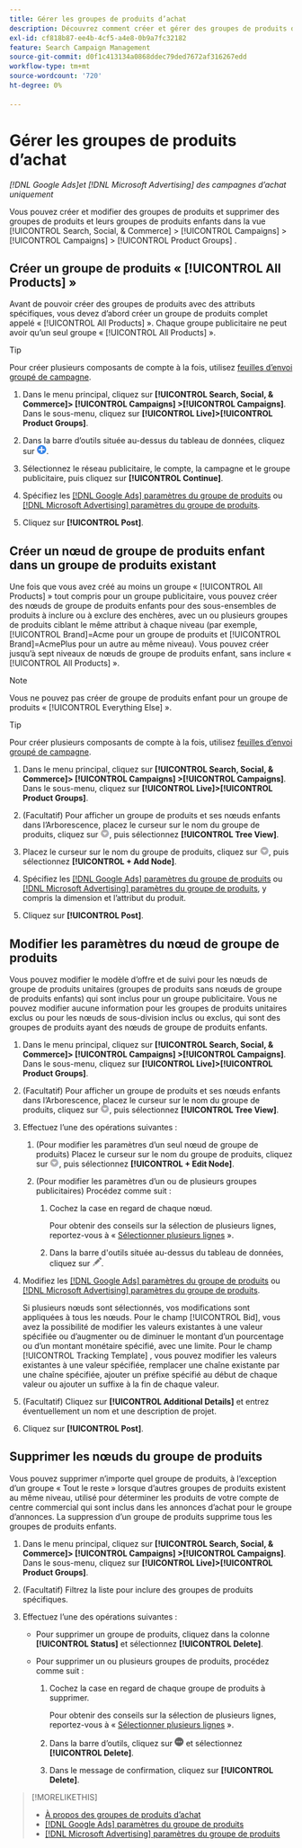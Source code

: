 ```yaml
---
title: Gérer les groupes de produits d’achat
description: Découvrez comment créer et gérer des groupes de produits d’achat dans les campagnes d’achat.
exl-id: cf818b87-ee4b-4cf5-a4e8-0b9a7fc32182
feature: Search Campaign Management
source-git-commit: d0f1c413134a0868ddec79ded7672af316267edd
workflow-type: tm+mt
source-wordcount: '720'
ht-degree: 0%

---
```


# Gérer les groupes de produits d’achat

*[!DNL Google Ads]et [!DNL Microsoft Advertising] des campagnes d’achat uniquement*

Vous pouvez créer et modifier des groupes de produits et supprimer des groupes de produits et leurs groupes de produits enfants dans la vue [!UICONTROL Search, Social, & Commerce] > [!UICONTROL Campaigns] > [!UICONTROL Campaigns] > [!UICONTROL Product Groups] .

## Créer un groupe de produits « [!UICONTROL All Products] »

Avant de pouvoir créer des groupes de produits avec des attributs spécifiques, vous devez d’abord créer un groupe de produits complet appelé « [!UICONTROL All Products] ». Chaque groupe publicitaire ne peut avoir qu’un seul groupe « [!UICONTROL All Products] ».

>[!TIP]
>
>Pour créer plusieurs composants de compte à la fois, utilisez [feuilles d’envoi groupé de campagne](/help/search-social-commerce/campaign-management/bulksheets/bulksheet-about.md).

1. Dans le menu principal, cliquez sur **[!UICONTROL Search, Social, & Commerce]> [!UICONTROL Campaigns] >[!UICONTROL Campaigns]**. Dans le sous-menu, cliquez sur **[!UICONTROL Live]>[!UICONTROL Product Groups]**.

1. Dans la barre d’outils située au-dessus du tableau de données, cliquez sur ![Créer](/help/search-social-commerce/assets/add.png "Créer").

1. Sélectionnez le réseau publicitaire, le compte, la campagne et le groupe publicitaire, puis cliquez sur **[!UICONTROL Continue]**.

1. Spécifiez les [[!DNL Google Ads] paramètres du groupe de produits](product-group-settings-google.md) ou [[!DNL Microsoft Advertising] paramètres du groupe de produits](product-group-settings-microsoft.md).

1. Cliquez sur **[!UICONTROL Post]**.

## Créer un nœud de groupe de produits enfant dans un groupe de produits existant

Une fois que vous avez créé au moins un groupe « [!UICONTROL All Products] » tout compris pour un groupe publicitaire, vous pouvez créer des nœuds de groupe de produits enfants pour des sous-ensembles de produits à inclure ou à exclure des enchères, avec un ou plusieurs groupes de produits ciblant le même attribut à chaque niveau (par exemple, [!UICONTROL Brand]=Acme pour un groupe de produits et [!UICONTROL Brand]=AcmePlus pour un autre au même niveau). Vous pouvez créer jusqu’à sept niveaux de nœuds de groupe de produits enfant, sans inclure « [!UICONTROL All Products] ».

>[!NOTE]
>
>Vous ne pouvez pas créer de groupe de produits enfant pour un groupe de produits « [!UICONTROL Everything Else] ».

>[!TIP]
>
>Pour créer plusieurs composants de compte à la fois, utilisez [feuilles d’envoi groupé de campagne](/help/search-social-commerce/campaign-management/bulksheets/bulksheet-about.md).

1. Dans le menu principal, cliquez sur **[!UICONTROL Search, Social, & Commerce]> [!UICONTROL Campaigns] >[!UICONTROL Campaigns]**. Dans le sous-menu, cliquez sur **[!UICONTROL Live]>[!UICONTROL Product Groups]**.

1. (Facultatif) Pour afficher un groupe de produits et ses nœuds enfants dans l’Arborescence, placez le curseur sur le nom du groupe de produits, cliquez sur ![icône de menu](/help/search-social-commerce/assets/arrow-dropdown-menu.png "icône de menu"), puis sélectionnez **[!UICONTROL Tree View]**.

1. Placez le curseur sur le nom du groupe de produits, cliquez sur ![Menu déroulant Flèche](/help/search-social-commerce/assets/arrow-dropdown-menu.png "Menu déroulant Flèche"), puis sélectionnez **[!UICONTROL + Add Node]**.

1. Spécifiez les [[!DNL Google Ads] paramètres du groupe de produits](product-group-settings-google.md) ou [[!DNL Microsoft Advertising] paramètres du groupe de produits](product-group-settings-microsoft.md), y compris la dimension et l’attribut du produit.

1. Cliquez sur **[!UICONTROL Post]**.

## Modifier les paramètres du nœud de groupe de produits

Vous pouvez modifier le modèle d’offre et de suivi pour les nœuds de groupe de produits unitaires (groupes de produits sans nœuds de groupe de produits enfants) qui sont inclus pour un groupe publicitaire. Vous ne pouvez modifier aucune information pour les groupes de produits unitaires exclus ou pour les nœuds de sous-division inclus ou exclus, qui sont des groupes de produits ayant des nœuds de groupe de produits enfants.

1. Dans le menu principal, cliquez sur **[!UICONTROL Search, Social, & Commerce]> [!UICONTROL Campaigns] >[!UICONTROL Campaigns]**. Dans le sous-menu, cliquez sur **[!UICONTROL Live]>[!UICONTROL Product Groups]**.

1. (Facultatif) Pour afficher un groupe de produits et ses nœuds enfants dans l’Arborescence, placez le curseur sur le nom du groupe de produits, cliquez sur ![icône de menu](/help/search-social-commerce/assets/arrow-dropdown-menu.png "icône de menu"), puis sélectionnez **[!UICONTROL Tree View]**.

1. Effectuez l’une des opérations suivantes :

   1. (Pour modifier les paramètres d’un seul nœud de groupe de produits) Placez le curseur sur le nom du groupe de produits, cliquez sur ![icône de menu](/help/search-social-commerce/assets/arrow-dropdown-menu.png "icône de menu"), puis sélectionnez **[!UICONTROL + Edit Node]**.

   1. (Pour modifier les paramètres d’un ou de plusieurs groupes publicitaires) Procédez comme suit :

      1. Cochez la case en regard de chaque nœud.

         Pour obtenir des conseils sur la sélection de plusieurs lignes, reportez-vous à « [Sélectionner plusieurs lignes](/help/search-social-commerce/common-tasks/navigation-editing-selection/multiple-rows-select.md) ».

      1. Dans la barre d&#39;outils située au-dessus du tableau de données, cliquez sur ![Modifier](/help/search-social-commerce/assets/edit.png "Modifier").

1. Modifiez les [[!DNL Google Ads] paramètres du groupe de produits](product-group-settings-google.md) ou [[!DNL Microsoft Advertising] paramètres du groupe de produits](product-group-settings-microsoft.md).

   Si plusieurs nœuds sont sélectionnés, vos modifications sont appliquées à tous les nœuds. Pour le champ [!UICONTROL Bid], vous avez la possibilité de modifier les valeurs existantes à une valeur spécifiée ou d’augmenter ou de diminuer le montant d’un pourcentage ou d’un montant monétaire spécifié, avec une limite. Pour le champ [!UICONTROL Tracking Template] , vous pouvez modifier les valeurs existantes à une valeur spécifiée, remplacer une chaîne existante par une chaîne spécifiée, ajouter un préfixe spécifié au début de chaque valeur ou ajouter un suffixe à la fin de chaque valeur.

1. (Facultatif) Cliquez sur **[!UICONTROL Additional Details]** et entrez éventuellement un nom et une description de projet.

1. Cliquez sur **[!UICONTROL Post]**.

## Supprimer les nœuds du groupe de produits

Vous pouvez supprimer n’importe quel groupe de produits, à l’exception d’un groupe « Tout le reste » lorsque d’autres groupes de produits existent au même niveau, utilisé pour déterminer les produits de votre compte de centre commercial qui sont inclus dans les annonces d’achat pour le groupe d’annonces. La suppression d’un groupe de produits supprime tous les groupes de produits enfants.

1. Dans le menu principal, cliquez sur **[!UICONTROL Search, Social, & Commerce]> [!UICONTROL Campaigns] >[!UICONTROL Campaigns]**. Dans le sous-menu, cliquez sur **[!UICONTROL Live]>[!UICONTROL Product Groups]**.

1. (Facultatif) Filtrez la liste pour inclure des groupes de produits spécifiques.

1. Effectuez l’une des opérations suivantes :

   * Pour supprimer un groupe de produits, cliquez dans la colonne **[!UICONTROL Status]** et sélectionnez **[!UICONTROL Delete]**.

   * Pour supprimer un ou plusieurs groupes de produits, procédez comme suit :

      1. Cochez la case en regard de chaque groupe de produits à supprimer.

         Pour obtenir des conseils sur la sélection de plusieurs lignes, reportez-vous à « [Sélectionner plusieurs lignes](/help/search-social-commerce/common-tasks/navigation-editing-selection/multiple-rows-select.md) ».

      1. Dans la barre d’outils, cliquez sur ![Plus](/help/search-social-commerce/assets/more.png "Plus") et sélectionnez **[!UICONTROL Delete]**.

      1. Dans le message de confirmation, cliquez sur **[!UICONTROL Delete]**.

>[!MORELIKETHIS]
>
>* [À propos des groupes de produits d’achat](product-group-about.md)
>* [[!DNL Google Ads] paramètres du groupe de produits](product-group-settings-google.md)
>* [[!DNL Microsoft Advertising] paramètres du groupe de produits](product-group-settings-microsoft.md)
